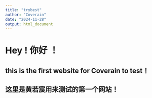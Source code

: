 ```yaml
---
title: "trybest"
author: "Coverain"
date: "2024-11-28"
output: html_document
---
```

# Hey ! 你好 ！
## this is the first website for Coverain to test！
## 这里是黄若宸用来测试的第一个网站！
